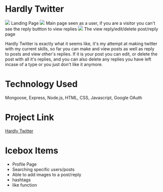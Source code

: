 # Hardly Twitter
![](https://i.imgur.com/705lv7j.png)
Landing Page
![](https://i.imgur.com/08om6Z6.png)
Main page seen as a user, if you are a visitor you can't see the reply buttton to view replies
![](https://i.imgur.com/iE71DMv.png)
The view reply/edit/delete post/reply page

Hardly Twitter is exactly what it seems like, it's my attempt at making twitter with my current skills, so far you can make and view posts as well as reply to posts and view other's replies. If it is your post you can edit, or delete the post with all it's replies, and you can also delete any replies you have left incase of a type or you just don't like it anymore.
# Technology Used
Mongoose, Express, Node.js, HTML, CSS, Javascript, Google OAuth
# Project Link
[Hardly Twitter](https://hardly-twitter.herokuapp.com/)
# Icebox Items
- Profile Page
- Searching specific users/posts
- Able to add images to a post/reply
- hashtags
- like function
